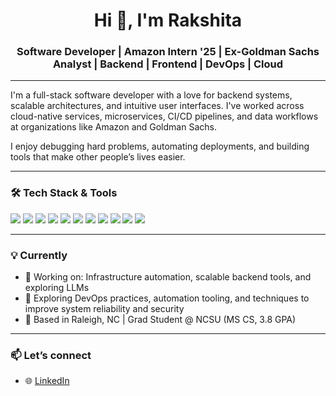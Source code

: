 <!--
**RakshitaTantry28/RakshitaTantry28** is a ✨ _special_ ✨ repository because its `README.md` (this file) appears on your GitHub profile.

Here are some ideas to get you started:

- 🔭 I’m currently working on ...
- 🌱 I’m currently learning ...
- 👯 I’m looking to collaborate on ...
- 🤔 I’m looking for help with ...
- 💬 Ask me about ...
- 📫 How to reach me: ...
- 😄 Pronouns: ...
- ⚡ Fun fact: ...
-->

<h1 align="center">Hi 👋, I'm Rakshita</h1>
<h3 align="center">Software Developer | Amazon Intern '25 | Ex-Goldman Sachs Analyst | Backend | Frontend | DevOps | Cloud</h3>

---

I'm a full-stack software developer with a love for backend systems, scalable architectures, and intuitive user interfaces. I've worked across cloud-native services, microservices, CI/CD pipelines, and data workflows at organizations like Amazon and Goldman Sachs.

I enjoy debugging hard problems, automating deployments, and building tools that make other people’s lives easier.

---

### 🛠️ Tech Stack & Tools
<p align="left">
  <img src="https://img.shields.io/badge/Java-007396?style=for-the-badge&logo=java&logoColor=white"/>
  <img src="https://img.shields.io/badge/Python-3776AB?style=for-the-badge&logo=python&logoColor=white"/>
  <img src="https://img.shields.io/badge/C++-00599C?style=for-the-badge&logo=c%2b%2b&logoColor=white"/>
  <img src="https://img.shields.io/badge/Node.js-339933?style=for-the-badge&logo=node.js&logoColor=white"/>
  <img src="https://img.shields.io/badge/React-20232A?style=for-the-badge&logo=react&logoColor=61DAFB"/>
  <img src="https://img.shields.io/badge/AWS-FF9900?style=for-the-badge&logo=amazonaws&logoColor=white"/>
  <img src="https://img.shields.io/badge/Docker-2496ED?style=for-the-badge&logo=docker&logoColor=white"/>
  <img src="https://img.shields.io/badge/Ansible-EE0000?style=for-the-badge&logo=ansible&logoColor=white"/>
  <img src="https://img.shields.io/badge/MySQL-4479A1?style=for-the-badge&logo=mysql&logoColor=white"/>
  <img src="https://img.shields.io/badge/MongoDB-47A248?style=for-the-badge&logo=mongodb&logoColor=white"/>
  <img src="https://img.shields.io/badge/Git-F05032?style=for-the-badge&logo=git&logoColor=white"/>
</p>

---

### 💡 Currently
- 🔭 Working on: Infrastructure automation, scalable backend tools, and exploring LLMs
- 🔧 Exploring DevOps practices, automation tooling, and techniques to improve system reliability and security
- 📍 Based in Raleigh, NC | Grad Student @ NCSU (MS CS, 3.8 GPA)

---

### 📫 Let’s connect
- 🌐 [LinkedIn](https://www.linkedin.com/in/Rakshita-Tantry)  

